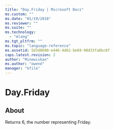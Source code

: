 ```yaml
---
title: "Day.Friday | Microsoft Docs"
ms.custom: ""
ms.date: "01/19/2018"
ms.reviewer: ""
ms.suite: ""
ms.technology: 
  - "mlang"
ms.tgt_pltfrm: ""
ms.topic: "language-reference"
ms.assetid: 5d3d8680-e446-4d62-be69-90d33fa8bc8f
caps.latest.revision: 2
author: "Minewiskan"
ms.author: "owend"
manager: "kfile"
---
```

# Day.Friday
## About
Returns 6, the number representing Friday.

